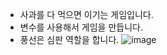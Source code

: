 * 사과를 다 먹으면 이기는 게임입니다.
* 변수를 사용해서 게임을 만듭니다.
* 풍선은 심판 역할을 합니다.
![image](https://github.com/itple-sw/kodu/assets/76088532/9ad89ab2-eb41-4472-a598-cb6a3de4b1ea)

